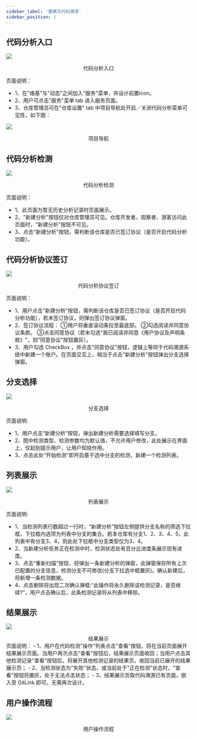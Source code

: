 ```yaml
---
sidebar_label: '重睛鸟代码溯源'
sidebar_position: 1    
---
```


## 代码分析入口

![](/img/di_san_fang/重晴鸟代码溯源/代码分析入口.png)
<center>代码分析入口</center>

页面说明：
- 1、在"维基"与"动态"之间加入"服务"菜单，并设计前置icon。
- 2、用户可点击"服务"菜单 tab 进入服务页面。
- 3、仓库管理员可在"仓库设置" tab 中项目导航处开启／关闭代码分析菜单可见性，如下图：

![](/img/di_san_fang/重晴鸟代码溯源/项目导航.png)
<center>项目导航</center>

## 代码分析检测
![](/img/di_san_fang/重晴鸟代码溯源/代码分析检测.png)
<center>代码分析检测</center>

页面说明：
- 1、此页面为暂无历史分析记录时页面展示。
- 2、"新建分析"按钮仅对仓库管理员可见。仓库开发者、观察者、游客访问此页面时，"新建分析"按钮不可见。
- 3、点击"新建分析"按钮，需判断该仓库是否已签订协议（是否开启代码分析功能）。

## 代码分析协议签订
![](/img/di_san_fang/重晴鸟代码溯源/代码分析协议签订.png)
<center>代码分析协议签订</center>

页面说明：
- 1、用户点击"新建分析"按钮，需判断该仓库是否已签订协议（是否开启代码分析功能），若未签订协议，则弹出签订协议弹窗。
- 2、签订协议流程：
①用户将垂直滚动条拉至最底部。
②勾选阅读并同意协议条款。
③点击同意协议（若未勾选"我已阅读并同意《用户协议及声明条款》"，则"同意协议"按钮置灰）。
- 3、用户勾选 CheckBox ，并点击"同意协议"按钮，逻辑上等同于代码溯源系统中新建一个账户。在页面交互上，相当于点击"新建分析"按钮弹出分支选择弹窗。

## 分支选择
![](/img/di_san_fang/重晴鸟代码溯源/分支选择.png)
<center>分支选择</center>

页面说明:
- 1、用户点击“新建分析”按钮，弹出新建分析需要选择填写分支。
- 2、图中检测类型、检测参数均为默认值，不允许用户修改，此处展示在界面上，仅起到提示用户，让用户知晓作用。
- 3、点击此处“开始检测”即开启基于选中分支的检测，新建一个检测列表。

## 列表展示
![](/img/di_san_fang/重晴鸟代码溯源/列表展示.png)
<center>列表展示</center>

页面说明:
- 1、当检测列表行数超过一行时，“新建分析”按钮左侧提供分支名称的筛选下拉框，下拉框内选项为列表中分支的集合。若本仓库有分支1、2、3、4、5，此列表中有分支3、4，则此处下拉框中分支类型仅为3、4。
- 2、当新建分析任务正在检测中时，检测状态处有百分比进度条展示现有进度。
- 3、点击“重新扫描”按钮，将弹出一条新建分析的弹窗，此弹窗保存所有上次已配置的分支信息，检测分支不可修改(分支下拉选中框置灰)。确认新建后，将新增一条检测数据。
- 4、点击删除将出现二次确认弹框:“此操作将永久删除该检测记录，是否继续?”，用户点击确认后，此条检测记录将从列表中移除。

## 结果展示
![](/img/di_san_fang/重晴鸟代码溯源/结果展示.png)
<center>结果展示</center>
页面说明：
- 1、用户在代码检测"操作"列表点击"查看"按钮，将在当前页面展开结果展示页面。当用户再次点击"查看"按钮后，结果展示页面收回；当用户点击其他检测记录"查看"按钮后，将展开其他检测记录的结果页，收回当前已展开的结果展示页；
- 2、当检测状态为"失败"状态，或当前处于"正在检测"状态时，"查看"按钮将置灰，处于无法点击状态；
- 3、结果展示页取代码溯源已有页面，嵌入至 GitLink 即可，无需再次设计。

## 用户操作流程
![](/img/di_san_fang/重晴鸟代码溯源/用户操作流程.png)
<center>用户操作流程</center>


